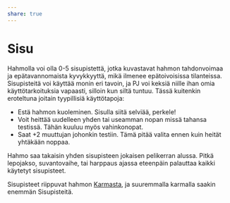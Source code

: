 ```yaml
---
share: true
---
```

# Sisu

Hahmolla voi olla 0-5 sisupistettä, jotka kuvastavat hahmon tahdonvoimaa ja epätavannomaista kyvykkyyttä, mikä ilmenee epätoivoisissa tilanteissa. Sisupisteitä voi käyttää monin eri tavoin, ja PJ voi keksiä niille ihan omia käyttötarkoituksia vapaasti, silloin kun siltä tuntuu. Tässä kuitenkin eroteltuna joitain tyypillisiä käyttötapoja:

- Estä hahmon kuoleminen. Sisulla siitä selviää, perkele!
- Voit heittää uudelleen yhden tai useamman nopan missä tahansa testissä. Tähän kuuluu myös vahinkonopat.
- Saat +2 muuttujan johonkin testiin. Tämä pitää valita ennen kuin heität yhtäkään noppaa.

Hahmo saa takaisin yhden sisupisteen jokaisen pelikerran alussa. Pitkä lepojakso, suvantovaihe, tai harppaus ajassa eteenpäin palauttaa kaikki käytetyt sisupisteet.

Sisupisteet riippuvat hahmon [Karmasta](./Karma.md), ja suuremmalla karmalla saakin enemmän Sisupisteitä.
